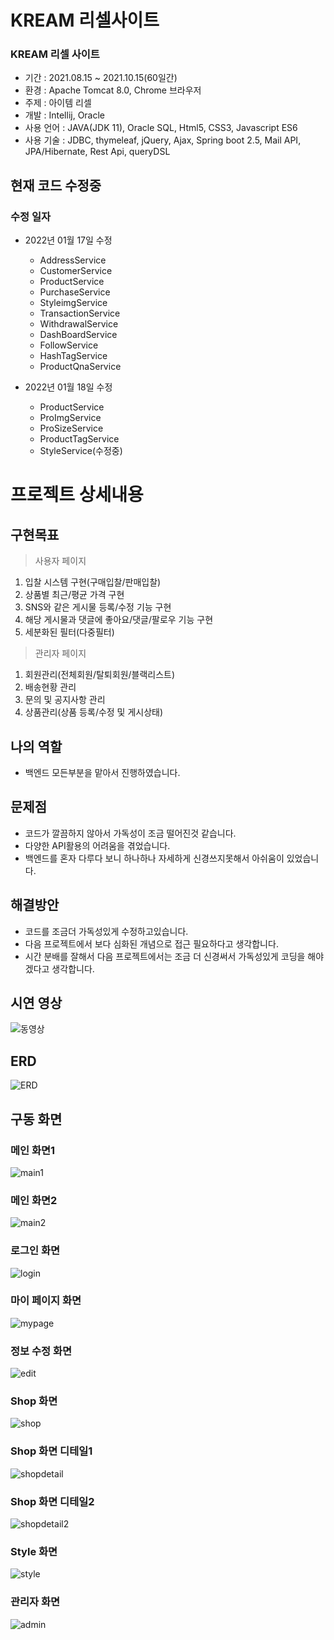 # KREAM 리셀사이트

### KREAM 리셀 사이트

* 기간 : 2021.08.15 ~ 2021.10.15(60일간)
* 환경 : Apache Tomcat 8.0, Chrome 브라우저
* 주제 : 아이템 리셀
* 개발 : Intellij, Oracle
* 사용 언어 : JAVA(JDK 11), Oracle SQL, Html5, CSS3, Javascript ES6
* 사용 기술 : JDBC, thymeleaf, jQuery, Ajax, Spring boot 2.5, Mail API, JPA/Hibernate, Rest Api, queryDSL

## 현재 코드 수정중
### 수정 일자
- 2022년 01월 17일 수정
  - AddressService
  - CustomerService
  - ProductService
  - PurchaseService
  - StyleimgService
  - TransactionService
  - WithdrawalService
  - DashBoardService
  - FollowService
  - HashTagService
  - ProductQnaService

- 2022년 01월 18일 수정
  - ProductService
  - ProImgService
  - ProSizeService
  - ProductTagService
  - StyleService(수정중)

# 프로젝트 상세내용
## 구현목표
> 사용자 페이지
1. 입찰 시스템 구현(구매입찰/판매입찰)
2. 상품별 최근/평균 가격 구현
3. SNS와 같은 게시물 등록/수정 기능 구현
4. 해당 게시물과 댓글에 좋아요/댓글/팔로우 기능 구현
5. 세분화된 필터(다중필터)

>관리자 페이지
1. 회원관리(전체회원/탈퇴회원/블랙리스트)
2. 배송현황 관리
3. 문의 및 공지사항 관리
4. 상품관리(상품 등록/수정 및 게시상태)

## 나의 역할
 - 백엔드 모든부분을 맡아서 진행하였습니다.

## 문제점
- 코드가 깔끔하지 않아서 가독성이 조금 떨어진것 같습니다.
- 다양한 API활용의 어려움을 겪었습니다.
- 백엔드를 혼자 다루다 보니 하나하나 자세하게 신경쓰지못해서 아쉬움이 있었습니다.

## 해결방안
- 코드를 조금더 가독성있게 수정하고있습니다.
- 다음 프로젝트에서 보다 심화된 개념으로 접근 필요하다고 생각합니다.
- 시간 분배를 잘해서 다음 프로젝트에서는 조금 더 신경써서 가독성있게 코딩을 해야겠다고 생각합니다.

## 시연 영상
![동영상](./image/동영상.gif)

## ERD
![ERD](/image/ERD1.png)

## 구동 화면
  ### 메인 화면1

![main1](/image/main1.png)
  ### 메인 화면2

![main2](/image/main2.png)
  ### 로그인 화면

![login](/image/login.png)
  ### 마이 페이지 화면

![mypage](/image/mypage.png)
  ### 정보 수정 화면

![edit](/image/edit.png)
  ### Shop 화면

![shop](/image/shop.png)
  ### Shop 화면 디테일1

![shopdetail](/image/shopdetail.png)
  ### Shop 화면 디테일2

![shopdetail2](/image/shopdetail2.png)
  ### Style 화면

![style](/image/style.png)
  ### 관리자 화면

![admin](/image/admin.png)

